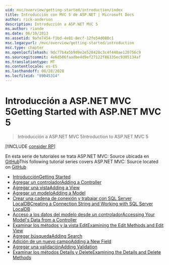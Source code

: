 ```yaml
---
uid: mvc/overview/getting-started/introduction/index
title: Introducción con MVC 5 de ASP.NET | Microsoft Docs
author: rick-anderson
description: Introducción a ASP.NET MVC 5
ms.author: riande
ms.date: 06/10/2013
ms.assetid: 9afe7454-f1bd-4e81-8ecf-12fe54d080c1
msc.legacyurl: /mvc/overview/getting-started/introduction
msc.type: chapter
ms.openlocfilehash: 9dc77b4a5b9d9e2e528428c3c4f440ae120756c9
ms.sourcegitcommit: 4e6d586faadbe4d9ef27122f86335ec9385134af
ms.translationtype: MT
ms.contentlocale: es-ES
ms.lasthandoff: 08/28/2020
ms.locfileid: "89045314"
---
```

# <a name="getting-started-with-aspnet-mvc-5"></a><span data-ttu-id="8e151-103">Introducción a ASP.NET MVC 5</span><span class="sxs-lookup"><span data-stu-id="8e151-103">Getting Started with ASP.NET MVC 5</span></span>

> <span data-ttu-id="8e151-104">Introducción a ASP.NET MVC 5</span><span class="sxs-lookup"><span data-stu-id="8e151-104">Introduction to ASP.NET MVC 5</span></span>

[!INCLUDE [consider RP](~/includes/razor.md)]

<span data-ttu-id="8e151-105">En esta serie de tutoriales se trata ASP.NET MVC: Source ubicada en [GitHub](https://github.com/dotnet/AspNetDocs/tree/master/aspnet/mvc/overview/getting-started/introduction/sample/MvcMovie/MvcMovie)</span><span class="sxs-lookup"><span data-stu-id="8e151-105">This following tutorial series covers ASP.NET MVC: Source located on [GitHub](https://github.com/dotnet/AspNetDocs/tree/master/aspnet/mvc/overview/getting-started/introduction/sample/MvcMovie/MvcMovie)</span></span>

- [<span data-ttu-id="8e151-106">Introducción</span><span class="sxs-lookup"><span data-stu-id="8e151-106">Getting Started</span></span>](getting-started.md)
- [<span data-ttu-id="8e151-107">Agregar un controlador</span><span class="sxs-lookup"><span data-stu-id="8e151-107">Adding a Controller</span></span>](adding-a-controller.md)
- [<span data-ttu-id="8e151-108">Agregar una vista</span><span class="sxs-lookup"><span data-stu-id="8e151-108">Adding a View</span></span>](adding-a-view.md)
- [<span data-ttu-id="8e151-109">Agregar un modelo</span><span class="sxs-lookup"><span data-stu-id="8e151-109">Adding a Model</span></span>](adding-a-model.md)
- [<span data-ttu-id="8e151-110">Crear una cadena de conexión y trabajar con SQL Server LocalDB</span><span class="sxs-lookup"><span data-stu-id="8e151-110">Creating a Connection String and Working with SQL Server LocalDB</span></span>](creating-a-connection-string.md)
- [<span data-ttu-id="8e151-111">Acceso a los datos del modelo desde un controlador</span><span class="sxs-lookup"><span data-stu-id="8e151-111">Accessing Your Model's Data from a Controller</span></span>](accessing-your-models-data-from-a-controller.md)
- [<span data-ttu-id="8e151-112">Examinar los métodos y la vista Edit</span><span class="sxs-lookup"><span data-stu-id="8e151-112">Examining the Edit Methods and Edit View</span></span>](examining-the-edit-methods-and-edit-view.md)
- [<span data-ttu-id="8e151-113">Agregar búsqueda</span><span class="sxs-lookup"><span data-stu-id="8e151-113">Adding Search</span></span>](adding-search.md)
- [<span data-ttu-id="8e151-114">Adición de un nuevo campo</span><span class="sxs-lookup"><span data-stu-id="8e151-114">Adding a New Field</span></span>](adding-a-new-field.md)
- [<span data-ttu-id="8e151-115">Agregar una validación</span><span class="sxs-lookup"><span data-stu-id="8e151-115">Adding Validation</span></span>](adding-validation.md)
- [<span data-ttu-id="8e151-116">Examinar los métodos Details y Delete</span><span class="sxs-lookup"><span data-stu-id="8e151-116">Examining the Details and Delete Methods</span></span>](examining-the-details-and-delete-methods.md)
